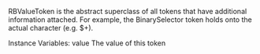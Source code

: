 RBValueToken is the abstract superclass of all tokens that have additional information attached. For example, the BinarySelector token holds onto the actual character (e.g. $+).Instance Variables:	value	<String>	The value of this token